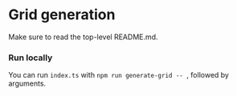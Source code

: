 # Grid generation

Make sure to read the top-level README.md.

### Run locally

You can run `index.ts` with `npm run generate-grid -- `, followed by arguments.
